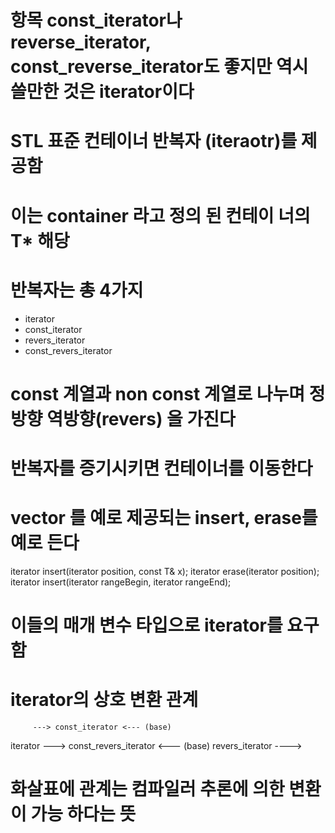 # 항목 const_iterator나 reverse_iterator, const_reverse_iterator도 좋지만 역시 쓸만한 것은 iterator이다

# STL 표준 컨테이너 반복자 (iteraotr)를 제공함 
# 이는 container<T> 라고 정의 된 컨테이 너의 T* 해당
# 반복자는 총 4가지 
* iterator
* const_iterator
* revers_iterator
* const_revers_iterator

# const 계열과 non const 계열로 나누며 정방향 역방향(revers) 을 가진다

# 반복자를 증기시키면 컨테이너를 이동한다

# vector<T> 를 예로 제공되는 insert, erase를 예로 든다
iterator insert(iterator position, const T& x);
iterator erase(iterator position);
iterator insert(iterator rangeBegin, iterator rangeEnd);

# 이들의 매개 변수 타입으로 iterator를 요구함

# iterator의 상호 변환 관계

         ---> const_iterator <--- (base) 
iterator --->                           const_revers_iterator
         <--- (base) revers_iterator ---->

# 화살표에 관계는 컴파일러 추론에 의한 변환이 가능 하다는 뜻

